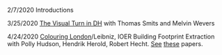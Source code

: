 
2/7/2020 Introductions

3/25/2020 [The Visual Turn in DH](https://academic.oup.com/dsh/advance-article/doi/10.1093/llc/fqy085/5296356) with Thomas Smits and Melvin Wevers

4/24/2020 [Colouring London](https://colouringlondon.org/)/Leibniz, IOER Building Footprint Extraction with Polly Hudson, Hendrik Herold, Robert Hecht. [See](https://www.tandfonline.com/doi/abs/10.1080/17567505.2018.1517142) [these](https://www.tandfonline.com/doi/full/10.1080/17567505.2018.1542776) papers.
